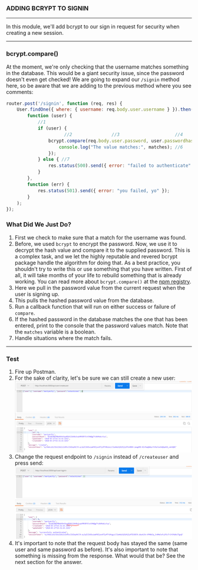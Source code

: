 
### ADDING BCRYPT TO SIGNIN
---
In this module, we'll add bcrypt to our sign in request for security when creating a new session. 

<hr />

### bcrypt.compare()
At the moment, we're only checking that the username matches something in the database. This would be a giant security issue, since the password doesn't even get checked! We are going to expand our `/signin` method here, so be aware that we are adding to the previous method where you see comments: 

```js
router.post('/signin', function (req, res) {
	User.findOne({ where: { username: req.body.user.username } }).then(
		function (user) {
			//1
			if (user) {
				      //2				//3						//4			//5
				bcrypt.compare(req.body.user.password, user.passwordhash, function (err, matches) {
					console.log("The value matches:", matches); //6
				});
			} else { //7
				res.status(500).send({ error: "failed to authenticate" });
			}
		},
		function (err) {
			res.status(501).send({ error: "you failed, yo" });
		}
	);
});
```

### What Did We Just Do?
1. First we check to make sure that a match for the username was found.
2. Before, we used `bcrypt` to encrypt the password. Now, we use it to decrypt the hash value and compare it to the supplied password. This is a complex task, and we let the highly reputable and revered bcrypt package handle the algorithm for doing that. As a best practice, you shouldn't try to write this or use something that you have written. First of all, it will take months of your life to rebuild something that is already working. You can read more about `bcrypt.compare()` at the [npm registry](https://www.npmjs.com/package/bcryptjs).
3. Here we pull in the password value from the current request when the user is signing up.
4. This pulls the hashed password value from the database. 
5. Run a callback function that will run on either success or failure of `compare`.
6. If the hashed password in the database matches the one that has been entered, print to the console that the password values match. Note that the `matches` variable is a boolean.
7. Handle situations where the match fails.

<hr />

### Test
1. Fire up Postman.
2. For the sake of clarity, let's be sure we can still create a new user:
![screenshot](assets/02-ccreateuser.PNG)
3. Change the request endpoint to `/signin` instead of `/createuser` and press send:
![screenshot](assets/02-signin.PNG)
4. It's important to note that the request body has stayed the same (same user and same password as before). It's also important to note that something is missing from the response. What would that be? See the next section for the answer.